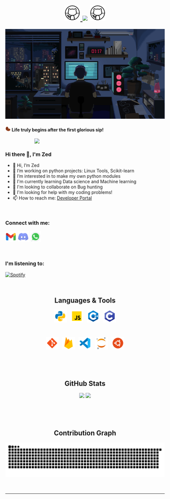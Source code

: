 <h1 align="center">
  <a href="#">
    <img width="50px" src="https://github.com/ZedUnknown/ZedUnknown/blob/main/img/gif/github.gif" />
  </a>
  <a href="#"><img src="https://readme-typing-svg.herokuapp.com?font=Noto+Sans+Japanese&size=35&duration=3500&pause=3000&color=00cf03&center=true&vCenter=true&width=450&height=40&lines=%E3%81%93%E3%82%93%E3%81%AB%E3%81%A1%E3%81%AF%E3%83%97%E3%83%AD%E3%82%B0%E3%83%A9%E3%83%9E%E3%83%BC+!" /></a>
  <a href="#">
    <img width="50px" src="https://github.com/ZedUnknown/ZedUnknown/blob/main/img/gif/github.gif" />
 </a>
 
</h1>


<a href="#"><img width="1012px" src="https://github.com/ZedUnknown/ZedUnknown/blob/main/img/gif/background.gif"/></a>

<a><h4><img width="17px" src="https://github.com/ZedUnknown/ZedUnknown/blob/main/img/png/coffee-beans.png" />
   Life truly begins after the first glorious sip!</h4></a>

<a href="#"><img align="right" width="412px" src="https://github.com/ZedUnknown/ZedUnknown/blob/main/img/gif/terminal-transparent.gif" ></a>

<br/>

### Hi there 👋, I'm Zed
- 👋 Hi, I’m Zed
- 🔭 I’m working on python projects: Linux Tools, Scikit-learn
- 👀 I’m interested in to make my own python modules
- 📕 I'm currently learning Data science and Machine learning
- 🤝 I'm looking to collaborate on Bug hunting
- 🤔 I'm looking for help with my coding problems!
- 📫 How to reach me: [Developer Portal](**coding.developerportal@gmail.com**)

<br/>

### Connect with me:

<p align="left">

[<img width="35" src="https://github.com/ZedUnknown/ZedUnknown/blob/main/img/ico/social-media/gmail.png"/>](https://mail.google.com/mail/u/?authuser=coding.developerportal@gmail.com)
[<img width="35" src="https://github.com/ZedUnknown/ZedUnknown/blob/main/img/ico/social-media/discord.png"/>](https://discordapp.com/users/770312122273234955)
[<img width="35" src="https://github.com/ZedUnknown/ZedUnknown/blob/main/img/ico/social-media/whatsapp.png "/>](https://wa.me/message/4CNADM4GWHQQL1)

</p>

<br/>

### I'm listening to:
[![Spotify](https://spotify-m2b70t36t-zedunknown.vercel.app/api/spotify)](https://open.spotify.com/user/31dbsmr6z5qjihb3vjniszbwgu5y?si=b27a57a87e40409f)

<br/>

<h2 align="center">
  Languages & Tools
</h2>


<p align="center" >
<a href="#"><img align="center" height="40" width="40" src="https://github.com/ZedUnknown/ZedUnknown/blob/main/img/ico/languages/python.png"/></a>
&nbsp;
<a href="#"><img align="center" height="40" width="40" src="https://github.com/ZedUnknown/ZedUnknown/blob/main/img/ico/languages/java-script.png"/></a>
&nbsp;
<a href="#"><img align="center" height="40" width="40" src="https://github.com/ZedUnknown/ZedUnknown/blob/main/img/ico/languages/cplusplus.png"/></a>
&nbsp;
<a href="#"><img align="center" height="40" width="40" src="https://github.com/ZedUnknown/ZedUnknown/blob/main/img/ico/languages/c.png"/></a>
</p>
<br/>
<p align="center">
<a href="#"><img align="center" height="40" width="40" src="https://github.com/ZedUnknown/ZedUnknown/blob/main/img/ico/tools/git.png"/></a>
&nbsp;
<a href="#"><img align="center" height="40" width="40" src="https://github.com/ZedUnknown/ZedUnknown/blob/main/img/ico/tools/firebase.png"/></a>
&nbsp;
<a href="#"><img align="center" height="40" width="40" src="https://github.com/ZedUnknown/ZedUnknown/blob/main/img/ico/tools/vs-code.png"/></a>
&nbsp;
<a href="#"><img align="center" height="40" width="40" src="https://github.com/ZedUnknown/ZedUnknown/blob/main/img/ico/tools/jupyter.png"/></a>
&nbsp;
<a href="#"><img align="center" height="40" width="40" src="https://github.com/ZedUnknown/ZedUnknown/blob/main/img/ico/tools/ubuntu.png"/></a>

 </p>
<br/>
<br/>
<br/>

<h2 align="center">
  GitHub Stats
</h2>

<p align = "center">
  <a href="#"><img  src = "https://github-readme-stats-sigma-five.vercel.app/api?username=ZedUnknown&show_icons=true&theme=radical&line_height=30"></a>
  <a href="#"><img src = "https://github-readme-stats-sigma-five.vercel.app/api/top-langs/?username=ZedUnknown&hide=html,css,java,shaderlab,kotlin,hlsl&theme=radical"></a>
</p>

<br/>
<br/>
<br/>



<div align="center">
  <h2>Contribution Graph</h2>
  <a href="#"><img alt="snake eating my contribution" src="https://github.com/ZedUnknown/ZedUnknown/blob/output/github-contribution-grid-snake.svg"></a>
</div>

<br/>
<br/>
<hr>
